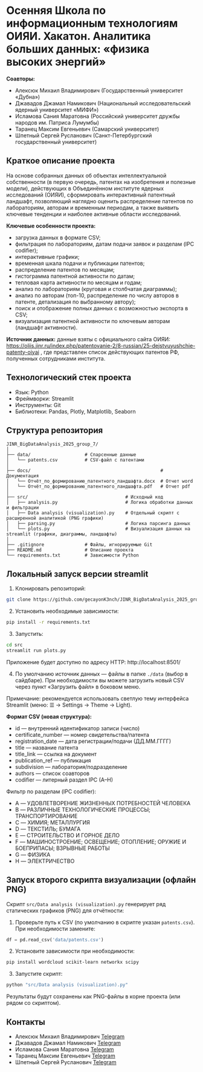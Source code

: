 # Осенняя Школа по информационным технологиям ОИЯИ. Хакатон. Аналитика больших данных: «физика высоких энергий»

**Соавторы:**
* Алексюк Михаил Владимирович (Государственный университет «Дубна»)
* Джавадов Джамал Намикович (Национальный исследовательский ядерный университет «МИФИ»)
* Исламова Сания Маратовна (Российский университет дружбы народов им. Патриса Лумумбы)
* Таранец Максим Евгеньевич (Самарский университет)
* Шпетный Сергей Русланович (Санкт-Петербургский государственный университет)

## Краткое описание проекта

На основе собранных данных об объектах интеллектуальной собственности (в первую очередь, патентах на изобретения и полезные модели), действующих в Объединённом институте ядерных исследований (ОИЯИ), сформировать интерактивный патентный ландшафт, позволяющий наглядно оценить распределение патентов по лабораториям, авторам и временным периодам, а также выявить ключевые тенденции и наиболее активные области исследований.

**Ключевые особенности проекта:**
* загрузка данных в формате CSV;
* фильтрация по лабораториям, датам подачи заявок и разделам (IPC codifier);
* интерактивные графики;
* временная шкала подачи и публикации патентов;
* распределение патентов по месяцам;
* гистограмма патентной активности по датам;
* тепловая карта активности по месяцам и годам;
* анализ по лабораториям (круговая и столбчатая диаграммы);
* анализ по авторам (топ-10, распределение по числу авторов в патенте, детализация по выбранному автору);
* поиск и отображение полных данных с возможностью экспорта в CSV;
* визуализация патентной активности по ключевым авторам (ландшафт активности).

**Источник данных:** данные взяты с официального сайта ОИЯИ: https://oliis.jinr.ru/index.php/patentovanie-2/8-russian/25-dejstvuyushchie-patenty-oiyai , где представлен список действующих патентов РФ, полученных сотрудниками института.

## Технологический стек проекта

+ Язык: Python
+ Фреймворки: Streamlit
+ Инструменты: Git
+ Библиотеки: Pandas, Plotly, Matplotlib, Seaborn

## Структура репозитория

```
JINR_BigDataAnalysis_2025_group_7/
│
├── data/                    # Спарсенные данные
│   └── patents.csv          # CSV-файл с патентами
│
├── docs/                                                # Документация
│   └── Отчёт_по_формированию_патентного_ландшафта.docx  # Отчет word
│   └── Отчёт_по_формированию_патентного_ландшафта.pdf   # Отчет pdf
│
├── src/                                    # Исходный код
│   ├── analysis.py                         # Логика обработки данных и фильтрации
│   ├── Data analysis (visualization).py    # Отдельный скрипт с расширенной аналитикой (PNG графики)
│   ├── parsing.py                          # Логика парсинга данных
│   └── plots.py                            # Визуализация данных на streamlit (графики, диаграммы, ландшафты)
│
├── .gitignore               # Файлы, игнорируемые Git
├── README.md                # Описание проекта
└── requirements.txt         # Зависимости Python
```

## Локальный запуск версии streamlit

1. Клонировать репозиторий: 
```bash
git clone https://github.com/gecayonK3nch/JINR_BigDataAnalysis_2025_group_7.git
```
2. Установить необходимые зависимости:
```bash
pip install -r requirements.txt
```
3. Запустить:
```bash
cd src
streamlit run plots.py
```
Приложение будет доступно по адресу HTTP: http://localhost:8501/

4. По умолчанию источник данных — файлы в папке `./data` (выбор в сайдбаре). При необходимости вы можете загрузить новый CSV через пункт «Загрузить файл» в боковом меню.

Примечание: рекомендуется использовать светлую тему интерфейса Streamlit (меню: ☰ → Settings → Theme → Light).

**Формат CSV (новая структура):**
- id — внутренний идентификатор записи (число)
- certificate_number — номер свидетельства/патента
- registration_date — дата регистрации/подачи (ДД.ММ.ГГГГ)
- title — название патента
- title_link — ссылка на документ
- publication_ref — публикация
- subdivision — лаборатория/подразделение
- authors — список соавторов
- codifier — литерный раздел IPC (A–H)

Фильтр по разделам (IPC codifier):
- A — УДОВЛЕТВОРЕНИЕ ЖИЗНЕННЫХ ПОТРЕБНОСТЕЙ ЧЕЛОВЕКА
- B — РАЗЛИЧНЫЕ ТЕХНОЛОГИЧЕСКИЕ ПРОЦЕССЫ; ТРАНСПОРТИРОВАНИЕ
- C — ХИМИЯ; МЕТАЛЛУРГИЯ
- D — ТЕКСТИЛЬ; БУМАГА
- E — СТРОИТЕЛЬСТВО И ГОРНОЕ ДЕЛО
- F — МАШИНОСТРОЕНИЕ; ОСВЕЩЕНИЕ; ОТОПЛЕНИЕ; ОРУЖИЕ И БОЕПРИПАСЫ; ВЗРЫВНЫЕ РАБОТЫ
- G — ФИЗИКА
- H — ЭЛЕКТРИЧЕСТВО

## Запуск второго скрипта визуализации (офлайн PNG)

Скрипт `src/Data analysis (visualization).py` генерирует ряд статических графиков (PNG) для отчётности:

1. Проверьте путь к CSV (по умолчанию в скрипте указан `patents.csv`). При необходимости замените:
```python
df = pd.read_csv('data/patents.csv')
```
2. Установите зависимости при необходимости:
```bash
pip install wordcloud scikit-learn networkx scipy
```
3. Запустите скрипт:
```bash
python "src/Data analysis (visualization).py"
```
Результаты будут сохранены как PNG-файлы в корне проекта (или рядом со скриптом).

## Контакты

* Алексюк Михаил Владимирович [Telegram](https://t.me/SeniorForeman)
* Джавадов Джамал Намикович [Telegram](https://t.me/dnb_jiMmi3)
* Исламова Сания Маратовна [Telegram](https://t.me/Proga26)
* Таранец Максим Евгеньевич [Telegram](https://t.me/mtaranetz)
* Шпетный Сергей Русланович [Telegram](https://t.me/gecayon_for2nah)